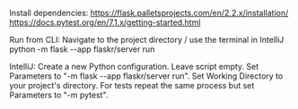 Install dependencies:
    https://flask.palletsprojects.com/en/2.2.x/installation/
    https://docs.pytest.org/en/7.1.x/getting-started.html

Run from CLI: 
    Navigate to the project directory / use the terminal in IntelliJ
    python -m flask --app flaskr/server run

IntelliJ:
    Create a new Python configuration. Leave script empty. Set Parameters to "-m flask --app flaskr/server run". Set Working Directory to your project's directory.
    For tests repeat the same process but set Parameters to "-m pytest".
    